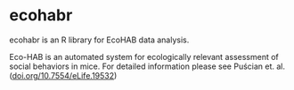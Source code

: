 # ecohabr
ecohabr is an R library for EcoHAB data analysis.

Eco-HAB is an automated system for ecologically relevant assessment of social behaviors in mice.
For detailed information please see Puścian et. al. ([doi.org/10.7554/eLife.19532](https://doi.org/10.7554/eLife.19532))
